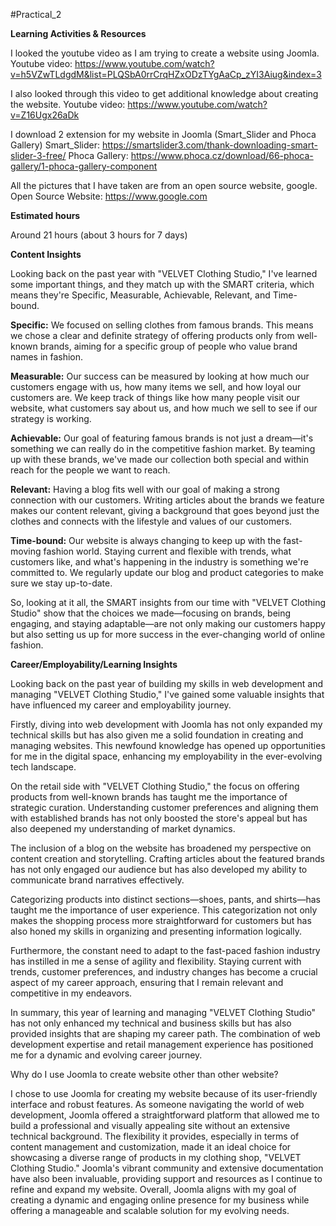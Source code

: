 #Practical_2


**Learning Activities & Resources**


I looked the youtube video as I am trying to create a website using Joomla. 
Youtube video: https://www.youtube.com/watch?v=h5VZwTLdgdM&list=PLQSbA0rrCrqHZxODzTYgAaCp_zYI3Aiug&index=3

I also looked through this video to get additional knowledge about creating the website.
Youtube video: https://www.youtube.com/watch?v=Z16Ugx26aDk

I download 2 extension for my website in Joomla (Smart_Slider and Phoca Gallery)
Smart_Slider: https://smartslider3.com/thank-downloading-smart-slider-3-free/
Phoca Gallery: https://www.phoca.cz/download/66-phoca-gallery/1-phoca-gallery-component

All the pictures that I have taken are from an open source website, google.
Open Source Website: https://www.google.com


**Estimated hours**


Around 21 hours (about 3 hours for 7 days)


**Content Insights**


Looking back on the past year with "VELVET Clothing Studio," I've learned some important things, and they match up with the SMART criteria, which means they're Specific, Measurable, Achievable, Relevant, and Time-bound.

**Specific:** We focused on selling clothes from famous brands. This means we chose a clear and definite strategy of offering products only from well-known brands, aiming for a specific group of people who value brand names in fashion.

**Measurable:** Our success can be measured by looking at how much our customers engage with us, how many items we sell, and how loyal our customers are. We keep track of things like how many people visit our website, what customers say about us, and how much we sell to see if our strategy is working.

**Achievable:** Our goal of featuring famous brands is not just a dream—it's something we can really do in the competitive fashion market. By teaming up with these brands, we've made our collection both special and within reach for the people we want to reach.

**Relevant:** Having a blog fits well with our goal of making a strong connection with our customers. Writing articles about the brands we feature makes our content relevant, giving a background that goes beyond just the clothes and connects with the lifestyle and values of our customers.

**Time-bound:** Our website is always changing to keep up with the fast-moving fashion world. Staying current and flexible with trends, what customers like, and what's happening in the industry is something we're committed to. We regularly update our blog and product categories to make sure we stay up-to-date.

So, looking at it all, the SMART insights from our time with "VELVET Clothing Studio" show that the choices we made—focusing on brands, being engaging, and staying adaptable—are not only making our customers happy but also setting us up for more success in the ever-changing world of online fashion.


**Career/Employability/Learning Insights**


Looking back on the past year of building my skills in web development and managing "VELVET Clothing Studio," I've gained some valuable insights that have influenced my career and employability journey.

Firstly, diving into web development with Joomla has not only expanded my technical skills but has also given me a solid foundation in creating and managing websites. This newfound knowledge has opened up opportunities for me in the digital space, enhancing my employability in the ever-evolving tech landscape.

On the retail side with "VELVET Clothing Studio," the focus on offering products from well-known brands has taught me the importance of strategic curation. Understanding customer preferences and aligning them with established brands has not only boosted the store's appeal but has also deepened my understanding of market dynamics.

The inclusion of a blog on the website has broadened my perspective on content creation and storytelling. Crafting articles about the featured brands has not only engaged our audience but has also developed my ability to communicate brand narratives effectively.

Categorizing products into distinct sections—shoes, pants, and shirts—has taught me the importance of user experience. This categorization not only makes the shopping process more straightforward for customers but has also honed my skills in organizing and presenting information logically.

Furthermore, the constant need to adapt to the fast-paced fashion industry has instilled in me a sense of agility and flexibility. Staying current with trends, customer preferences, and industry changes has become a crucial aspect of my career approach, ensuring that I remain relevant and competitive in my endeavors.

In summary, this year of learning and managing "VELVET Clothing Studio" has not only enhanced my technical and business skills but has also provided insights that are shaping my career path. The combination of web development expertise and retail management experience has positioned me for a dynamic and evolving career journey.


Why do I use Joomla to create website other than other website?


I chose to use Joomla for creating my website because of its user-friendly interface and robust features. As someone navigating the world of web development, Joomla offered a straightforward platform that allowed me to build a professional and visually appealing site without an extensive technical background. The flexibility it provides, especially in terms of content management and customization, made it an ideal choice for showcasing a diverse range of products in my clothing shop, "VELVET Clothing Studio." Joomla's vibrant community and extensive documentation have also been invaluable, providing support and resources as I continue to refine and expand my website. Overall, Joomla aligns with my goal of creating a dynamic and engaging online presence for my business while offering a manageable and scalable solution for my evolving needs.
